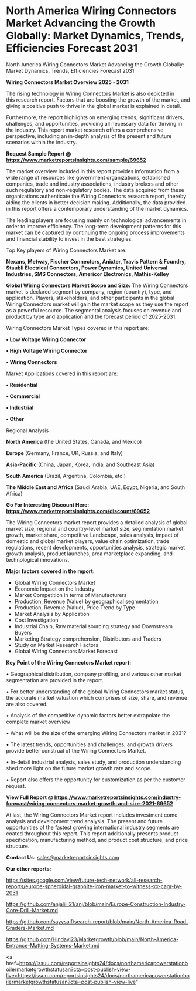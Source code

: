 # North America Wiring Connectors Market Advancing the Growth Globally: Market Dynamics, Trends, Efficiencies Forecast 2031
North America Wiring Connectors Market Advancing the Growth Globally: Market Dynamics, Trends, Efficiencies Forecast 2031

<Strong> Wiring Connectors Market Overview 2025 - 2031</strong>

The rising technology in Wiring Connectors Market is also depicted in this research report. Factors that are boosting the growth of the market, and giving a positive push to thrive in the global market is explained in detail.

Furthermore, the report highlights on emerging trends, significant drivers, challenges, and opportunities, providing all necessary data for thriving in the industry. This report market research offers a comprehensive perspective, including an in-depth analysis of the present and future scenarios within the industry.

<strong>Request Sample Report @ <a href=https://www.marketreportsinsights.com/sample/69652>https://www.marketreportsinsights.com/sample/69652</a></strong>

The market overview included in this report provides information from a wide range of resources like government organizations, established companies, trade and industry associations, industry brokers and other such regulatory and non-regulatory bodies. The data acquired from these organizations authenticate the Wiring Connectors research report, thereby aiding the clients in better decision making. Additionally, the data provided in this report offers a contemporary understanding of the market dynamics.

The leading players are focusing mainly on technological advancements in order to improve efficiency. The long-term development patterns for this market can be captured by continuing the ongoing process improvements and financial stability to invest in the best strategies.

Top Key players of Wiring Connectors Market are:

<strong>Nexans, Metway, Fischer Connectors, Anixter, Travis Pattern & Foundry, Staubli Electrical Connectors, Power Dynamics, United Universal Industries, SMS Connectors, Americor Electronics, Mathis-Kelley</strong>

<strong><b>Global Wiring Connectors Market Scope and Size:</b></strong>
The Wiring Connectors market is declared segment by company, region (country), type, and application. Players, stakeholders, and other participants in the global Wiring Connectors market will gain the market scope as they use the report as a powerful resource. The segmental analysis focuses on revenue and product by type and application and the forecast period of 2025-2031.

Wiring Connectors Market Types covered in this report are:

<strong>• Low Voltage Wiring Connector

• High Voltage Wiring Connector

• Wiring Connectors</strong>

Market Applications covered in this report are:

<strong>• Residential

• Commercial

• Industrial

• Other</strong> 

Regional Analysis

<strong>North America</strong> (the United States, Canada, and Mexico)

<strong>Europe</strong> (Germany, France, UK, Russia, and Italy)

<strong>Asia-Pacific</strong> (China, Japan, Korea, India, and Southeast Asia)

<strong>South America</strong> (Brazil, Argentina, Colombia, etc.)

<strong>The Middle East and Africa</strong> (Saudi Arabia, UAE, Egypt, Nigeria, and South Africa)

<strong>Go For Interesting Discount Here: <a href=https://www.marketreportsinsights.com/discount/69652>https://www.marketreportsinsights.com/discount/69652</a></strong>

The Wiring Connectors market report provides a detailed analysis of global market size, regional and country-level market size, segmentation market growth, market share, competitive Landscape, sales analysis, impact of domestic and global market players, value chain optimization, trade regulations, recent developments, opportunities analysis, strategic market growth analysis, product launches, area marketplace expanding, and technological innovations.

<strong><b>Major factors covered in the report:</b></strong>
<ul>
  <li>Global Wiring Connectors Market </li>
  <li>Economic Impact on the Industry</li>
  <li>Market Competition in terms of Manufacturers</li>
  <li>Production, Revenue (Value) by geographical segmentation</li>
  <li>Production, Revenue (Value), Price Trend by Type</li>
  <li>Market Analysis by Application</li>
  <li>Cost Investigation</li>
  <li>Industrial Chain, Raw material sourcing strategy and Downstream Buyers</li>
  <li>Marketing Strategy comprehension, Distributors and Traders</li>
  <li>Study on Market Research Factors</li>
  <li>Global Wiring Connectors Market Forecast</li>
</ul>

<strong><b>Key Point of the Wiring Connectors Market report:</b></strong>

• Geographical distribution, company profiling, and various other market segmentation are provided in the report.

• For better understanding of the global Wiring Connectors market status, the accurate market valuation which comprises of size, share, and revenue are also covered.

• Analysis of the competitive dynamic factors better extrapolate the complete market overview

• What will be the size of the emerging Wiring Connectors market in 2031?

• The latest trends, opportunities and challenges, and growth drivers provide better construal of the Wiring Connectors Market.

• In-detail industrial analysis, sales study, and production understanding shed more light on the future market growth rate and scope.

• Report also offers the opportunity for customization as per the customer request.

<strong><b>View Full Report @ <a href=https://www.marketreportsinsights.com/industry-forecast/wiring-connectors-market-growth-and-size-2021-69652>https://www.marketreportsinsights.com/industry-forecast/wiring-connectors-market-growth-and-size-2021-69652</a></b></strong>


At last, the Wiring Connectors Market report includes investment come analysis and development trend analysis. The present and future opportunities of the fastest growing international industry segments are coated throughout this report. This report additionally presents product specification, manufacturing method, and product cost structure, and price structure.

<strong>Contact Us:</strong>
sales@marketreportsinsights.com

<strong>Our other reports:</strong>

<a href=https://sites.google.com/view/future-tech-network/all-research-reports/europe-spheroidal-graphite-iron-market-to-witness-xx-cagr-by-2031>https://sites.google.com/view/future-tech-network/all-research-reports/europe-spheroidal-graphite-iron-market-to-witness-xx-cagr-by-2031</a>

<a href=https://github.com/anjaliiii21/anj/blob/main/Europe-Construction-Industry-Core-Drill-Market.md>https://github.com/anjaliiii21/anj/blob/main/Europe-Construction-Industry-Core-Drill-Market.md</a>

<a href=https://github.com/sayysaif/search-report/blob/main/North-America-Road-Graders-Market.md>https://github.com/sayysaif/search-report/blob/main/North-America-Road-Graders-Market.md</a>

<a href=https://github.com/Hindavi23/Marketgrowth/blob/main/North-America-Entrance-Matting-Systems-Market.md>https://github.com/Hindavi23/Marketgrowth/blob/main/North-America-Entrance-Matting-Systems-Market.md</a>

<a href=https://issuu.com/reportsinsights24/docs/northamericapowerstationboilermarketgrowthstatusan?cta=post-publish-view-live>https://issuu.com/reportsinsights24/docs/northamericapowerstationboilermarketgrowthstatusan?cta=post-publish-view-live</a>"
